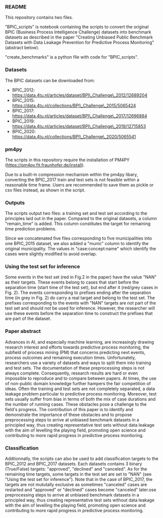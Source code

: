 ### README 
This repository contains two files. 

"BPIC_scripts" is notebook containing the scripts to convert the original BPIC (Business Process Intelligence Challenge) datasets into benchmark datasets as described in the paper "Creating Unbiased Public Benchmark Datasets with Data Leakage Prevention for Predictive Process Monitoring" (abstract below).

"create_benchmarks" is a python file with code for "BPIC_scripts". 

### Datasets
The BPIC datasets can be downloaded from:

- BPIC_2012: https://data.4tu.nl/articles/dataset/BPI\_Challenge\_2012/12689204
- BPIC_2015: https://data.4tu.nl/collections/BPI\_Challenge\_2015/5065424
- BPIC_2017: https://data.4tu.nl/articles/dataset/BPI\_Challenge\_2017/12696884
- BPIC_2019: https://data.4tu.nl/articles/dataset/BPI\_Challenge\_2019/12715853
- BPIC_2020: https://data.4tu.nl/collections/BPI\_Challenge\_2020/5065541

### pm4py
The scripts in this repository require the installation of PM4PY (https://pm4py.fit.fraunhofer.de/install).

Due to a built-in compression mechanism within the pm4py libary, converting the BPIC_2017 train and test sets is not feasible within a reasonable time frame. Users are recommended to save them as pickle or csv files instead, as shown in the script.

### Outputs
The scripts output two files: a training set and test set according to the principles laid out in the paper. Compared to the original datasets, a column "remain_time" is added. This column constitutes the target for remaining time prediction problems.

Since we concatenated five files corresponding to five municipalities into one BPIC_2015 dataset, we also added a "munic" column to identify the original municipality. The values in "case:concept:name" which identify the cases were slightly modified to avoid overlap.

### Using the test set for inference
Some events in the test set (red in Fig.2 in the paper) have the value "NAN" as their targets. These events belong to cases that start before the separation time (start time of the test set), but end after it (red/grey cases in Fig. 2). The events corresponding to prefixes ending after the separation time (in grey in Fig. 2) do carry a real target and belong to the test set. The prefixes corresponding to the events with "NAN" targets are not part of the test set and should not be used for inference. However, the researcher will use these events before the separation time to construct the prefixes that are part of the dataset.


### Paper abstract
Advances in AI, and especially machine learning, are increasingly drawing research interest and efforts towards predictive process monitoring, the subfield of process mining (PM) that concerns predicting next events, process outcomes and remaining execution times. Unfortunately, researchers use a variety of datasets and ways to split them into training and test sets. The documentation of these preprocessing steps is not always complete. Consequently, research results are hard or even impossible to reproduce and to compare between papers. At times, the use of non-public domain knowledge further hampers the fair competition of ideas. Often the training and test sets are not completely separated, a data leakage problem particular to predictive process monitoring. Moreover, test sets usually suffer from bias in terms of both the mix of case durations and the number of running cases. These obstacles pose a challenge to the  field's progress. The contribution of this paper is to identify and demonstrate the importance of these obstacles and to propose preprocessing steps to arrive at unbiased benchmark datasets in a principled way, thus creating representative test sets without data leakage with the aim of levelling the playing field, promoting open science and contributing to more rapid progress in predictive process monitoring.

### Classification
Addtionnally, the scripts can also be used to add classification targets to the BPIC_2012 and BPIC_2017 datasets. Each datasets contains 3 binary (True/False) targets: "approved", "declined" and "canceled". As for the remaining time targets, some targets in the test set are set to "NAN" (see "Using the test set for inference"). Note that in the case of BPIC_2017, the targets are not mututally exclusive as sometimes "canceled" cases are restarted and "approved" or "declined" cases become "canceled" later.ose preprocessing steps to arrive at unbiased benchmark datasets in a principled way, thus creating representative test sets without data leakage with the aim of levelling the playing field, promoting open science and contributing to more rapid progress in predictive process monitoring.